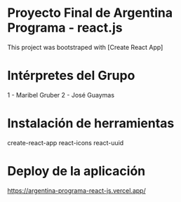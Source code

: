 # Proyecto Final de Argentina Programa - react.js

This project was bootstraped with [Create React App]

# Intérpretes del Grupo

1 - Maribel Gruber
2 - José Guaymas

# Instalación de herramientas

create-react-app
react-icons
react-uuid

# Deploy de la aplicación

https://argentina-programa-react-js.vercel.app/